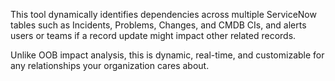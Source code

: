 This tool dynamically identifies dependencies across multiple ServiceNow tables such as Incidents, Problems, Changes, and CMDB CIs, and alerts users or teams if a record update might impact other related records.

Unlike OOB impact analysis, this is dynamic, real-time, and customizable for any relationships your organization cares about.
